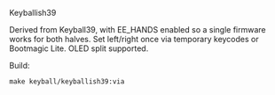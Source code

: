 Keyballish39

Derived from Keyball39, with EE_HANDS enabled so a single firmware works for both halves. Set left/right once via temporary keycodes or Bootmagic Lite. OLED split supported.

Build:

    make keyball/keyballish39:via


